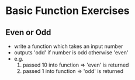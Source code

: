 # Basic Function Exercises

## Even or Odd

* write a function which takes an input number
* outputs 'odd' if number is odd otherwise 'even'
* e.g.
    1. passed 10 into function => 'even' is returned
    2. passed 1 into function => 'odd' is returned
